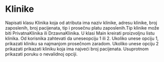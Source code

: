 # Klinike
Napisati klasu Klinika koja od atributa ima naziv klinike, adresu klinike, broj zaposlenih, broj pacijenata, tip i prosečnu platu zaposlenih.Tip klinike može biti PrivatnaKlinika ili DrzavnaKlinika.  U klasi Main kreirati proizvoljnu listu klinika. Od korisnika zahtevati da uneseopciju 1 ili 2. Ukoliko unese opciju 1, prikazati kliniku sa najmanjom prosečnom zaradom. Ukoliko unese opciju 2 prikazati prikazati kliniku koja ima najveći broj pacijenata. Usuprotnom prikazati poruku o nevalidnoj opciji.
